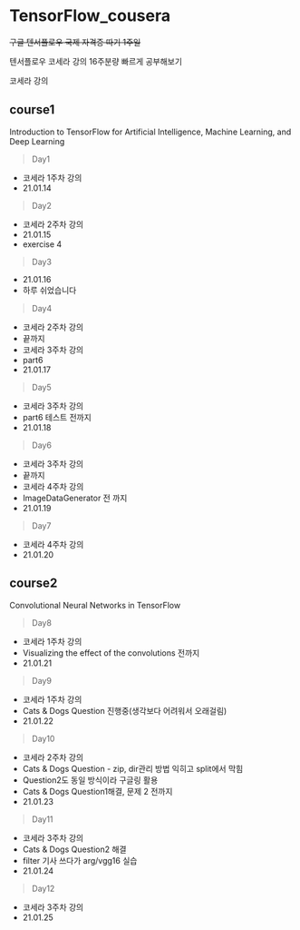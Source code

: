 # TensorFlow_cousera

~~구글 텐서플로우 국제 자격증 따기 1주일~~

텐서플로우 코세라 강의 16주분량 빠르게 공부해보기

코세라 강의

## course1

Introduction to TensorFlow for Artificial Intelligence, Machine Learning, and Deep Learning

> Day1

- 코세라 1주차 강의
- 21.01.14

> Day2

- 코세라 2주차 강의
- 21.01.15
- exercise 4

> Day3

- 21.01.16
- 하루 쉬었습니다

> Day4

- 코세라 2주차 강의
- 끝까지
- 코세라 3주차 강의
- part6
- 21.01.17

> Day5

- 코세라 3주차 강의
- part6 테스트 전까지
- 21.01.18

> Day6

- 코세라 3주차 강의
- 끝까지
- 코세라 4주차 강의
- ImageDataGenerator 전 까지
- 21.01.19

> Day7

- 코세라 4주차 강의
- 21.01.20

## course2

Convolutional Neural Networks in TensorFlow

> Day8

- 코세라 1주차 강의
- Visualizing the effect of the convolutions 전까지
- 21.01.21

> Day9

- 코세라 1주차 강의
- Cats & Dogs Question 진행중(생각보다 어려워서 오래걸림)
- 21.01.22

> Day10

- 코세라 2주차 강의
- Cats & Dogs Question - zip, dir관리 방법 익히고 split에서 막힘
- Question2도 동일 방식이라 구글링 활용
- Cats & Dogs Question1해결, 문제 2 전까지
- 21.01.23

> Day11

- 코세라 3주차 강의
- Cats & Dogs Question2 해결
- filter 기사 쓰다가 arg/vgg16 실습
- 21.01.24

> Day12

- 코세라 3주차 강의
- 21.01.25
